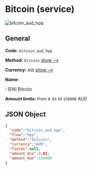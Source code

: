 
# Bitcoin (service) 
![bitcoin_aud_hpp](https://static.openfintech.io/payment_methods/bitcoin_aud_hpp/logo.svg?w=400&c=v0.59.26#w200)  

## General 
 
**Code:** `bitcoin_aud_hpp` 
 
**Method:** `bitcoin` 
 [show -->](/payment-methods/bitcoin/) 
 
**Currency:** `AUD` [show -->](/currencies/AUD/) 
 
**Name:** 
 
:	[EN] Bitcoin 
 
**Amount limits:** from `0.01` to `150000` AUD 

## JSON Object 

```json
{
  "code":"bitcoin_aud_hpp",
  "flow":"hpp",
  "method":"bitcoin",
  "currency":"AUD",
  "fields":null,
  "amount_min":0.01,
  "amount_max":150000
}
```  
